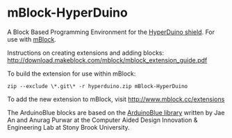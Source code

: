 # mBlock-HyperDuino

A Block Based Programming Environment for the [HyperDuino shield](http://hyperduino.com). For use with [mBlock](http://www.mblock.cc).

Instructions on creating extensions and adding blocks: http://download.makeblock.com/mblock/mblock_extension_guide.pdf

To build the extension for use within mBlock:

    zip --exclude \*.git\* -r hyperduino.zip mBlock-HyperDuino

To add the new extension to mBlock, visit http://www.mblock.cc/extensions

The ArduinoBlue blocks are based on the [ArduinoBlue library](https://sites.google.com/stonybrook.edu/arduinoble/) written by Jae An and Anurag Purwar at the Computer Aided Design Innovation & Engineering Lab at Stony Brook University.

